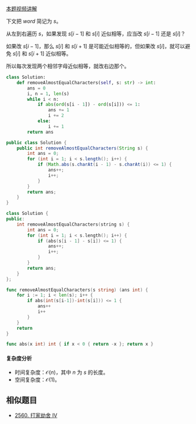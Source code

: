 [本题视频讲解](https://www.bilibili.com/video/BV1dC4y1X7PE/)

下文把 $\textit{word}$ 简记为 $s$。

从左到右遍历 $s$，如果发现 $s[i-1]$ 和 $s[i]$ 近似相等，应当改 $s[i-1]$ 还是 $s[i]$？

如果改 $s[i-1]$，那么 $s[i]$ 和 $s[i+1]$ 是可能近似相等的，但如果改 $s[i]$，就可以避免 $s[i]$ 和 $s[i+1]$ 近似相等。

所以每次发现两个相邻字母近似相等，就改右边那个。

```py [sol-Python3]
class Solution:
    def removeAlmostEqualCharacters(self, s: str) -> int:
        ans = 0
        i, n = 1, len(s)
        while i < n:
            if abs(ord(s[i - 1]) - ord(s[i])) <= 1:
                ans += 1
                i += 2
            else:
                i += 1
        return ans
```

```java [sol-Java]
public class Solution {
    public int removeAlmostEqualCharacters(String s) {
        int ans = 0;
        for (int i = 1; i < s.length(); i++) {
            if (Math.abs(s.charAt(i - 1) - s.charAt(i)) <= 1) {
                ans++;
                i++;
            }
        }
        return ans;
    }
}
```

```cpp [sol-C++]
class Solution {
public:
    int removeAlmostEqualCharacters(string s) {
        int ans = 0;
        for (int i = 1; i < s.length(); i++) {
            if (abs(s[i - 1] - s[i]) <= 1) {
                ans++;
                i++;
            }
        }
        return ans;
    }
};
```

```go [sol-Go]
func removeAlmostEqualCharacters(s string) (ans int) {
	for i := 1; i < len(s); i++ {
		if abs(int(s[i-1])-int(s[i])) <= 1 {
			ans++
			i++
		}
	}
	return
}

func abs(x int) int { if x < 0 { return -x }; return x }
```

#### 复杂度分析

- 时间复杂度：$\mathcal{O}(n)$，其中 $n$ 为 $s$ 的长度。
- 空间复杂度：$\mathcal{O}(1)$。

## 相似题目

- [2560. 打家劫舍 IV](https://leetcode.cn/problems/house-robber-iv/)

